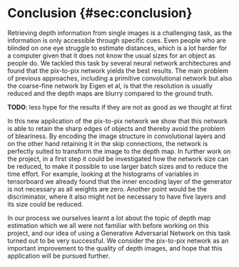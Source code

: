 # Conclusion  {#sec:conclusion}

Retrieving depth information from single images is a challenging task, as the information is only accessible through specific cues. Even people who are blinded on one eye struggle to estimate distances, which is a lot harder for a computer given that it does not know the usual sizes for an object as people do. We tackled this task by several neural network architectures and found that the pix-to-pix network yields the best results. The main problem of previous approaches, including a primitive convolutional network but also the coarse-fine network by Eigen et al, is that the resolution is usually reduced and the depth maps are blurry compared to the ground truth.

**TODO**: less hype for the results if they are not as good as we thought at first

In this new application of the pix-to-pix network we show that this network is able to retain the sharp edges of objects and thereby avoid the problem of bleariness. By encoding the image structure in convolutional layers and on the other hand retaining it in the skip connections, the network is perfectly suited to transform the image to the depth map. In further work on the project, in a first step it could be investigated how the network size can be reduced, to make it possible to use larger batch sizes and to reduce the time effort. For example, looking at the histograms of variables in tensorboard we already found that the inner encoding layer of the generator is not necessary as all weights are zero. Another point would be the discriminator, where it also might not be necessary to have five layers and its size could be reduced.

In our process we ourselves learnt a lot about the topic of depth map estimation which we all were not familiar with before working on this project, and our idea of using a Generative Adversarial Network on this task turned out to be very successful. We consider the pix-to-pix network as an important improvement to the quality of depth images, and hope that this application will be pursued further.
